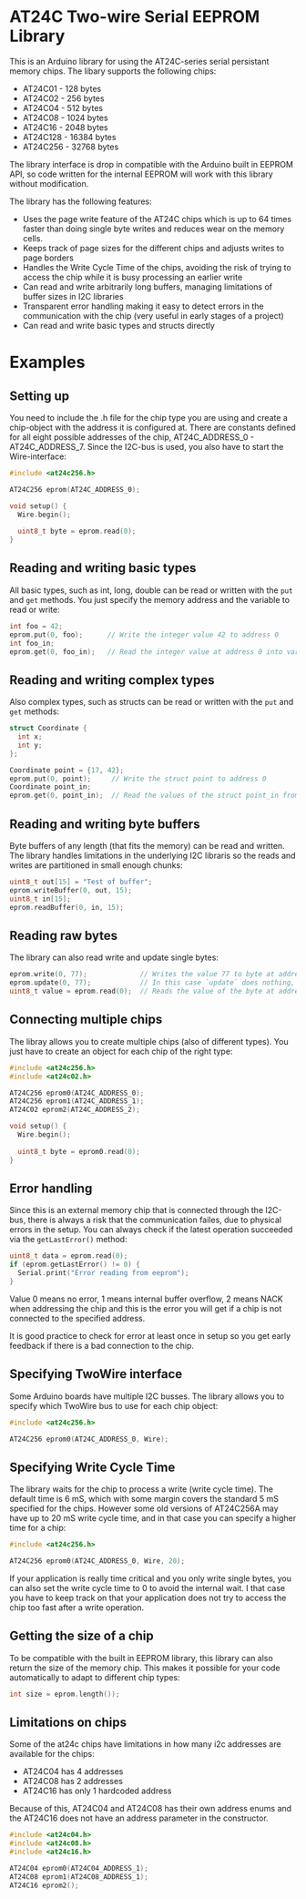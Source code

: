 # AT24C Two-wire Serial EEPROM Library
This is an Arduino library for using the AT24C-series serial persistant memory chips. The libary supports the following chips:
* AT24C01  - 128 bytes
* AT24C02  - 256 bytes
* AT24C04  - 512 bytes
* AT24C08  - 1024 bytes
* AT24C16  - 2048 bytes
* AT24C128 - 16384 bytes
* AT24C256 - 32768 bytes

The library interface is drop in compatible with the Arduino built in EEPROM API, so code written for the internal EEPROM will work with this library without modification.

The library has the following features:
* Uses the page write feature of the AT24C chips which is up to 64 times faster than doing single byte writes and reduces wear on the memory cells.
* Keeps track of page sizes for the different chips and adjusts writes to page borders
* Handles the Write Cycle Time of the chips, avoiding the risk of trying to access the chip while it is busy processing an earlier write
* Can read and write arbitrarily long buffers, managing limitations of buffer sizes in I2C libraries
* Transparent error handling making it easy to detect errors in the communication with the chip (very useful in early stages of a project)
* Can read and write basic types and structs directly

# Examples

## Setting up
You need to include the .h file for the chip type you are using and create a chip-object with the address it is configured at. There are constants defined for all eight possible addresses of the chip, AT24C_ADDRESS_0 - AT24C_ADDRESS_7. Since the I2C-bus is used, you also have to start the Wire-interface:
```C++
#include <at24c256.h>

AT24C256 eprom(AT24C_ADDRESS_0);

void setup() {
  Wire.begin();
 
  uint8_t byte = eprom.read(0);
}
```

## Reading and writing basic types
All basic types, such as int, long, double can be read or written with the `put` and `get` methods. You just specify the memory address and the variable to read or write:
```C++
int foo = 42;
eprom.put(0, foo);      // Write the integer value 42 to address 0
int foo_in;
eprom.get(0, foo_in);   // Read the integer value at address 0 into variable foo_in
```
## Reading and writing complex types
Also complex types, such as structs can be read or written with the `put` and `get` methods:
```C++
struct Coordinate {
  int x;
  int y;
};

Coordinate point = {17, 42};
eprom.put(0, point);     // Write the struct point to address 0
Coordinate point_in;
eprom.get(0, point_in);  // Read the values of the struct point_in from address 0
```
## Reading and writing byte buffers
Byte buffers of any length (that fits the memory) can be read and written. The library handles limitations in the underlying I2C libraris so the reads and writes are partitioned in small enough chunks:
```C++
uint8_t out[15] = "Test of buffer";
eprom.writeBuffer(0, out, 15);
uint8_t in[15];
eprom.readBuffer(0, in, 15);
```
## Reading raw bytes
The library can also read write and update single bytes:
```C++
eprom.write(0, 77);             // Writes the value 77 to byte at address 0
eprom.update(0, 77);            // In this case `update` does nothing, since it only writes if the value differs from the current
uint8_t value = eprom.read(0);  // Reads the value of the byte at address 0
```
## Connecting multiple chips
The libray allows you to create multiple chips (also of different types). You just have to create an object for each chip of the right type:
```C++
#include <at24c256.h>
#include <at24c02.h>

AT24C256 eprom0(AT24C_ADDRESS_0);
AT24C256 eprom1(AT24C_ADDRESS_1);
AT24C02 eprom2(AT24C_ADDRESS_2);

void setup() {
  Wire.begin();
 
  uint8_t byte = eprom0.read(0);
}
```
## Error handling
Since this is an external memory chip that is connected through the I2C-bus, there is always a risk that the communication failes, due to physical errors in the setup. You can always check if the latest operation succeeded via the `getLastError()` method:
```C++
uint8_t data = eprom.read(0);
if (eprom.getLastError() != 0) {
  Serial.print("Error reading from eeprom");
} 
```
Value 0 means no error, 1 means internal buffer overflow, 2 means NACK when addressing the chip and this is the error you will get if a chip is not connected to the specified address.

It is good practice to check for error at least once in setup so you get early feedback if there is a bad connection to the chip.
## Specifying TwoWire interface
Some Arduino boards have multiple I2C busses. The library allows you to specify which TwoWire bus to use for each chip object:
```C++
#include <at24c256.h>

AT24C256 eprom0(AT24C_ADDRESS_0, Wire);
```
## Specifying Write Cycle Time
The library waits for the chip to process a write (write cycle time). The default time is 6 mS, which with some margin covers the standard 5 mS specified for the chips. However some old versions of AT24C256A may have up to 20 mS write cycle time, and in that case you can specify a higher time for a chip:
```C++
#include <at24c256.h>

AT24C256 eprom0(AT24C_ADDRESS_0, Wire, 20);
```
If your application is really time critical and you only write single bytes, you can also set the write cycle time to 0 to avoid the internal wait. I that case you have to keep track on that your application does not try to access the chip too fast after a write operation.
## Getting the size of a chip
To be compatible with the built in EEPROM library, this library can also return the size of the memory chip. This makes it possible for your code automatically to adapt to different chip types:
```C++
int size = eprom.length());
```
## Limitations on chips
Some of the at24c chips have limitations in how many i2c addresses are available for the chips:
* AT24C04 has 4 addresses
* AT24C08 has 2 addresses
* AT24C16 has only 1 hardcoded address

Because of this, AT24C04 and AT24C08 has their own address enums and the AT24C16 does not have an address parameter in the constructor.
```C++
#include <at24c04.h>
#include <at24c08.h>
#include <at24c16.h>

AT24C04 eprom0(AT24C04_ADDRESS_1);
AT24C08 eprom1(AT24C08_ADDRESS_1);
AT24C16 eprom2();
```
